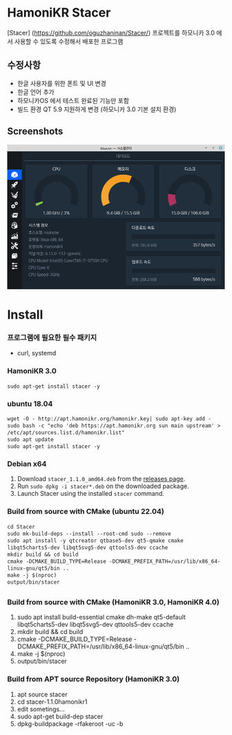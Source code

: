 # HamoniKR Stacer

[Stacer] (https://github.com/oguzhaninan/Stacer/) 프로젝트를 하모니카 3.0 에서 사용할 수 있도록 수정해서 배포한 프로그램

## 수정사항

 * 한글 사용자를 위한 폰트 및 UI 변경
 * 한글 언어 추가
 * 하모니카OS 에서 테스트 완료된 기능만 포함
 * 빌드 환경 QT 5.9 지원하게 변경 (하모니카 3.0 기본 설치 환경)

## Screenshots

<p align="center">
    <img src="screenshots/stacer.png" width="700">
</p>

# Install 

### 프로그램에 필요한 필수 패키지
- curl, systemd

### HamoniKR 3.0
```
sudo apt-get install stacer -y
```

### ubuntu 18.04
```
wget -O - http://apt.hamonikr.org/hamonikr.key| sudo apt-key add -
sudo bash -c "echo 'deb https://apt.hamonikr.org sun main upstream' > /etc/apt/sources.list.d/hamonikr.list"
sudo apt update
sudo apt-get install stacer -y
```
### Debian x64

1. Download `stacer_1.1.0_amd64.deb` from the [releases page](https://github.com/chaeya/Stacer/releases/tag/1.1.0hamonikr1).
2. Run `sudo dpkg -i stacer*.deb` on the downloaded package.
3. Launch Stacer using the installed `stacer` command.

### Build from source with CMake (ubuntu 22.04)
```
cd Stacer
sudo mk-build-deps --install --root-cmd sudo --remove
sudo apt install -y qtcreator qtbase5-dev qt5-qmake cmake libqt5charts5-dev libqt5svg5-dev qttools5-dev ccache
mkdir build && cd build
cmake -DCMAKE_BUILD_TYPE=Release -DCMAKE_PREFIX_PATH=/usr/lib/x86_64-linux-gnu/qt5/bin ..
make -j $(nproc)
output/bin/stacer
```
##

### Build from source with CMake (HamoniKR 3.0, HamoniKR 4.0)

1. sudo apt install build-essential cmake dh-make qt5-default libqt5charts5-dev libqt5svg5-dev qttools5-dev ccache
2. mkdir build && cd build
3. cmake -DCMAKE_BUILD_TYPE=Release -DCMAKE_PREFIX_PATH=/usr/lib/x86_64-linux-gnu/qt5/bin ..
4. make -j $(nproc)
5. output/bin/stacer

### Build from APT source Repository (HamoniKR 3.0)
1. apt source stacer
2. cd stacer-1.1.0hamonikr1
3. edit sometings...
4. sudo apt-get build-dep stacer
5. dpkg-buildpackage -rfakeroot -uc -b
